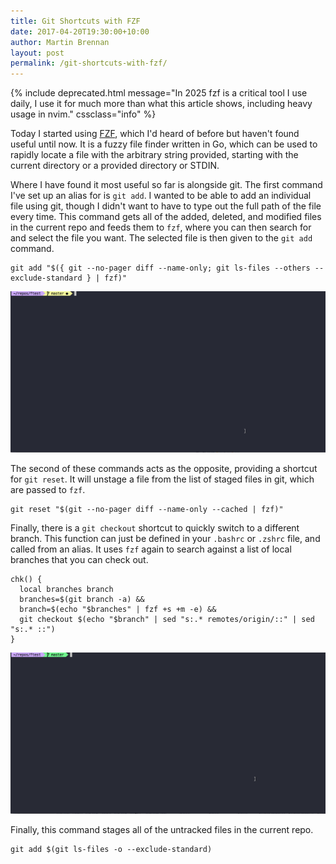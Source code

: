 ```yaml
---
title: Git Shortcuts with FZF
date: 2017-04-20T19:30:00+10:00
author: Martin Brennan
layout: post
permalink: /git-shortcuts-with-fzf/
---
```



{% include deprecated.html message="In 2025 fzf is a critical tool I use daily, I use it for much more than what this article shows, including heavy usage in nvim." cssclass="info" %}

Today I started using [FZF](https://github.com/junegunn/fzf), which I'd heard of before but haven't found useful until now. It is a fuzzy file finder written in Go, which can be used to rapidly locate a file with the arbitrary string provided, starting with the current directory or a provided directory or STDIN.

Where I have found it most useful so far is alongside git. The first command I've set up an alias for is `git add`. I wanted to be able to add an individual file using git, though I didn't want to have to type out the full path of the file every time. This command gets all of the added, deleted, and modified files in the current repo and feeds them to `fzf`, where you can then search for and select the file you want. The selected file is then given to the `git add` command.

<!--more-->

```
git add "$({ git --no-pager diff --name-only; git ls-files --others --exclude-standard } | fzf)"
```

![gadd](/images/gadd.gif)

The second of these commands acts as the opposite, providing a shortcut for `git reset`. It will unstage a file from the list of staged files in git, which are passed to `fzf`.

```
git reset "$(git --no-pager diff --name-only --cached | fzf)"
```

Finally, there is a `git checkout` shortcut to quickly switch to a different branch. This function can just be defined in your `.bashrc` or `.zshrc` file, and called from an alias. It uses `fzf` again to search against a list of local branches that you can check out.

```
chk() {
  local branches branch
  branches=$(git branch -a) &&
  branch=$(echo "$branches" | fzf +s +m -e) &&
  git checkout $(echo "$branch" | sed "s:.* remotes/origin/::" | sed "s:.* ::")
}
```

![gadd](/images/chk.gif)

Finally, this command stages all of the untracked files in the current repo.

```
git add $(git ls-files -o --exclude-standard)
```